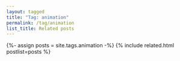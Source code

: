 ```yaml
---
layout: tagged
title: "Tag: animation"
permalink: /tag/animation
list_title: Related posts
---
```


{%- assign posts = site.tags.animation -%}
{% include related.html postlist=posts %}

